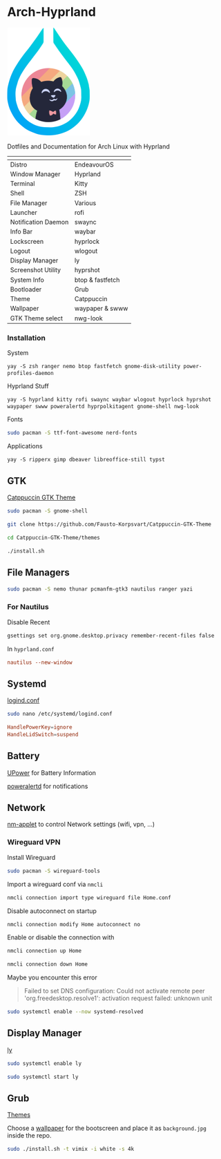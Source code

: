 # Arch-Hyprland

<img src="https://github.com/felixs274/Arch-Hyprland/blob/main/icon.png?raw=true" height="250" alt="Icon">

Dotfiles and Documentation for Arch Linux with Hyprland

| <!-- -->            | <!-- -->                                |
|---------------------|-----------------------------------------|
| Distro              | EndeavourOS                             |
| Window Manager      | Hyprland                                |
| Terminal            | Kitty                                   |
| Shell               | ZSH                                     |
| File Manager        | Various                                 |
| Launcher            | rofi                                    |
| Notification Daemon | swaync                                  |
| Info Bar            | waybar                                  |
| Lockscreen          | hyprlock                                |
| Logout              | wlogout                                 |
| Display Manager     | ly                                      | 
| Screenshot Utility  | hyprshot                                |
| System Info         | btop & fastfetch                        |
| Bootloader          | Grub                                    |
| Theme               | Catppuccin                              |
| Wallpaper           | waypaper & swww                         |
| GTK Theme select    | nwg-look                                |

### Installation


System
```
yay -S zsh ranger nemo btop fastfetch gnome-disk-utility power-profiles-daemon
```

Hyprland Stuff
```
yay -S hyprland kitty rofi swaync waybar wlogout hyprlock hyprshot waypaper swww poweralertd hyprpolkitagent gnome-shell nwg-look
```

Fonts
```bash
sudo pacman -S ttf-font-awesome nerd-fonts
```

Applications
```
yay -S ripperx gimp dbeaver libreoffice-still typst
```

## GTK

[Catppuccin GTK Theme](https://github.com/Fausto-Korpsvart/Catppuccin-GTK-Theme)

```bash
sudo pacman -S gnome-shell
```

```bash
git clone https://github.com/Fausto-Korpsvart/Catppuccin-GTK-Theme
```

```bash
cd Catppuccin-GTK-Theme/themes
```

```bash
./install.sh
```

## File Managers

```bash
sudo pacman -S nemo thunar pcmanfm-gtk3 nautilus ranger yazi
```

### For Nautilus

Disable Recent
```bash
gsettings set org.gnome.desktop.privacy remember-recent-files false
```

In `hyprland.conf`
```conf
nautilus --new-window
```


## Systemd

[logind.conf](https://www.freedesktop.org/software/systemd/man/latest/logind.conf.html)

```bash
sudo nano /etc/systemd/logind.conf
```

```conf
HandlePowerKey=ignore
HandleLidSwitch=suspend
```

## Battery

[UPower](https://upower.freedesktop.org/) for Battery Information

[poweralertd](https://aur.archlinux.org/packages/poweralertd) for notifications 


## Network

[nm-applet](https://archlinux.org/packages/extra/x86_64/network-manager-applet/) to control Network settings (wifi, vpn, ...)

### Wireguard VPN

Install Wireguard

```bash
sudo pacman -S wireguard-tools
```

Import a wireguard conf via `nmcli`

```bash
nmcli connection import type wireguard file Home.conf
```

Disable autoconnect on startup

```bash
nmcli connection modify Home autoconnect no
```

Enable or disable the connection with

```bash
nmcli connection up Home
```

```bash
nmcli connection down Home
```

Maybe you encounter this error

> Failed to set DNS configuration: Could not activate remote peer 'org.freedesktop.resolve1': activation request failed: unknown unit

```bash
sudo systemctl enable --now systemd-resolved
```

## Display Manager

[ly](https://archlinux.org/packages/extra/x86_64/ly/)

```bash
sudo systemctl enable ly
```

```bash
sudo systemctl start ly
```

## Grub

[Themes](https://github.com/vinceliuice/grub2-themes)

Choose a [wallpaper](https://github.com/felixs274/Arch-Hyprland/tree/main/wallpaper) for the bootscreen and place it as `background.jpg` inside the repo.

```bash
sudo ./install.sh -t vimix -i white -s 4k
```



